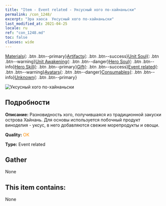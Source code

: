 ```yaml
---
title: "Item - Event related - Уксусный хого по-хайнаньски"
permalink: /con_1248/
excerpt: "Эра хаоса  Уксусный хого по-хайнаньски"
last_modified_at: 2021-04-25
locale: ru
ref: "con_1248.md"
toc: false
classes: wide
---
```

 [Materials](/ItemsRU/){: .btn .btn--primary}[Artifacts](/ItemsRU/Artifacts/){: .btn .btn--success}[Unit Soul](/ItemsRU/UnitSoul/){: .btn .btn--warning}[Unit Awakening](/ItemsRU/UnitAwakening/){: .btn .btn--danger}[Hero Soul](/ItemsRU/HeroSoul/){: .btn .btn--info}[Hero Skill](/ItemsRU/HeroSkill/){: .btn .btn--primary}[Gift](/ItemsRU/Gift/){: .btn .btn--success}[Event related](/ItemsRU/Events/){: .btn .btn--warning}[Avatars](/ItemsRU/Avatars/){: .btn .btn--danger}[Consumables](/ItemsRU/Consumables/){: .btn .btn--info}[Unknown](/ItemsRU/Unknown/){: .btn .btn--primary}

 ![Уксусный хого по-хайнаньски](/images/t/i_81532331.png)

## Подробности
 **Описание:** Разновидность хого, получившаяся из традиционной закуски острова Хайнань. Для основы используется побочный продукт виноделия - уксус, в него добавляются свежие морепродукты и овощи.

 **Quality:** <span style="color: #FF8C00">OK</span>

 **Type:** Event related

## Gather

  None

## This item contains:

  None

